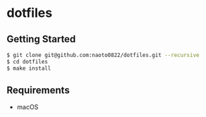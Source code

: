 # dotfiles

## Getting Started

```sh
$ git clone git@github.com:naoto0822/dotfiles.git --recursive
$ cd dotfiles
$ make install
```

## Requirements

- macOS

